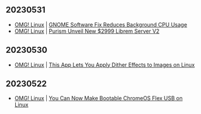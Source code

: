 ## 20230531
- [OMG! Linux](https://www.omglinux.com/) | [GNOME Software Fix Reduces Background CPU Usage](https://www.omglinux.com/gnome-software-reduce-resource-use-when-idle/)
- [OMG! Linux](https://www.omglinux.com/) | [Purism Unveil New $2999 Librem Server V2](https://www.omglinux.com/purism-announce-librem-server-v2/)

## 20230530
- [OMG! Linux](https://www.omglinux.com/) | [This App Lets You Apply Dither Effects to Images on Linux](https://www.omglinux.com/halftone-dither-effect-app-linux/)

## 20230522
- [OMG! Linux](https://www.omglinux.com/) | [You Can Now Make Bootable ChromeOS Flex USB on Linux](https://www.omglinux.com/make-chrome-os-flex-usb-linux/)

